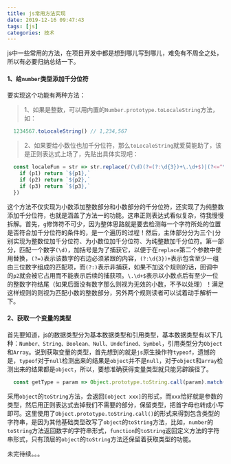 ```yaml
---
title: js常用方法实现
date: 2019-12-16 09:47:43
tags: [js]
categories: 技术
---
```

js中一些常用的方法，在项目开发中都是想到哪儿写到哪儿，难免有不周全之处，所以有必要归纳总结一下。

#### 1、给`number`类型添加千分位符

要实现这个功能有两种方法：
> 1、如果是整数，可以用内置的`Number.prototype.toLocaleString`方法，如：
```javascript
  1234567.toLocaleString() // 1,234,567
```
> 2、如果要给小数位也加千分位符，那么`toLocaleString`就爱莫能助了，该是正则表达式上场了，先贴出具体实现吧：
```javascript
  const localeFun = str => str.replace(/(\d)(?=(?:\d{3})+\.\d+$)|(?<=^\d+\.(?:\d{3})*\d{2})(\d)|(?<!\d*\.\d*)(\d)(?=(?:\d{3})+$)/g, (_, p1, p2, p3) => {
    if (p1) return `${p1},`
    if (p2) return `${p2},`
    if (p3) return `${p3},`
  })
```
这个方法不仅实现为小数添加整数部分和小数部分的千分位符，还实现了为纯整数添加千分位符，也就是涵盖了方法一的功能。这串正则表达式看似复杂，待我慢慢拆解。首先，`g`修饰符不可少，因为整体思路就是要去检测每一个字符所处的位置是否符合加千分位符的条件的，是一个遍历的过程！然后，主体部分分为三个`|`分别实现为整数位加千分位符、为小数位加千分位符、为纯整数加千分位符。第一部分，匹配一个数字`(\d)`，加括号是为了捕获它，以便于在`replace`第二个参数中使用替换，`(?=)`表示该数字的右边必须紧跟的内容，`(?:\d{3})+`表示包含至少一组由三位数字组成的匹配项，而`(?:)`表示非捕获，如果不加这个规则的话，回调中的`p2`就会被它占用而不能表示后续的捕获项。`\.\d+$`表示以小数点后有至少一位的整数字符结尾（如果后面没有数字那么则视为无效的小数，不予以处理）！满足这样规则的则视为匹配小数的整数部分，另外两个规则读者可以试着动手解析一下。

#### 2、获取一个变量的类型
首先要知道，js的数据类型分为基本数据类型和引用类型，基本数据类型有以下几种：`Number、String、Boolean、Null、Undefined、Symbol`，引用类型分为`Object`和`Array`。说到获取变量的类型，首先想到的就是`js`原生操作符`typeof`，遗憾的是，`typeof`对于`null`检测出来的结果是`object`并不是`null`，对于`object`和`array`检测出来的结果都是`object`，所以，要想准确获得变量类型就只能另辟蹊径了。
```javascript
  const getType = param => Object.prototype.toString.call(param).match(/(?<=^\[object\s)[^]+(?=\]$)/).toLowerCase()
```
采用`object`的`toString`方法，会返回`[object xxx]`的形式，而`xxx`恰好就是参数的类型，然后用正则表达式去掉我们不需要的部分，保留类型，把首字母也转成小写即可。这里使用了`Object.prototype.toString.call()`的形式来得到包含类型的字符串，是因为其他基础类型改写了`object`的`toString`方法，比如，`number`的`toString`方法返回数字的字符串形式，`function`的`toString`返回定义方法的字符串形式，只有顶层的`object`的`toString`方法还保留着获取类型的功能。

未完待续。。。